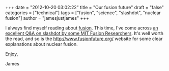 +++
date = "2012-10-20 03:02:22"
title = "Our fusion future"
draft = "false"
categories = ["technical"]
tags = ["fusion", "science", "slashdot", "nuclear fusion"]
author = "jamesjustjames"
+++

I always find myself reading about <a href="http://en.wikipedia.org/wiki/Nuclear_fusion">fusion</a>. This time, I've come across <a href="http://hardware.slashdot.org/story/12/04/11/0435231/mit-fusion-researchers-answer-your-questions">an excellent Q&amp;A on slashdot by some MIT Fusion Researchers</a>. It's well worth the read, and so is the <a href="http://www.fusionfuture.org/">http://www.fusionfuture.org/</a> website for some clear explanations about nuclear fusion.

Enjoy,

James

&nbsp;

